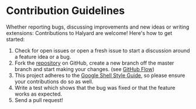 # Contribution Guidelines

Whether reporting bugs, discussing improvements and new ideas or writing extensions: Contributions to Halyard are welcome! Here's how to get started:

1. Check for open issues or open a fresh issue to start a discussion around a feature idea or a bug.
2. Fork the [repository](http://www.github.com/parkerduckworth/halyard) on GitHub, create a new branch off the master branch and start making your changes. (see [GitHub Flow](https://guides.github.com/introduction/flow/index.html))
3. This project adheres to the [Google Shell Style Guide](https://google.github.io/styleguide/shell.xml), so please ensure your contributions do so as well.
4. Write a test which shows that the bug was fixed or that the feature works as expected. 
5. Send a pull request!
